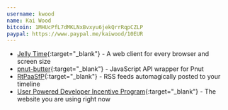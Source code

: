 ```yaml
---
username: kwood
name: Kai Wood
bitcoin: 1MHUcPfL7dMKLNxBvxyu6jekQrrRqpCZLP
paypal: https://www.paypal.me/kaiwood/10EUR
---
```


* [Jelly Time](http://jellytime.net){:target="_blank"} - A web client for every browser and screen size
* [pnut-butter](https://www.npmjs.com/package/pnut-butter){:target="_blank"} - JavaScript API wrapper for Pnut
* [RtPaaSfP](https://rss-to-pnut-as-a-service-for-pnut.link/settings){:target="_blank"} - RSS feeds automagically posted to your timeline
* [User Powered Developer Incentive Program](http://www.updip.link){:target="_blank"} - The website you are using right now 